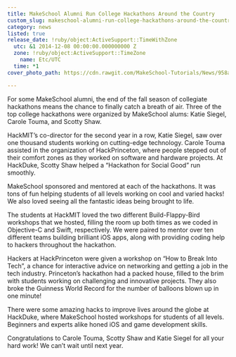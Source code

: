 ```yaml
---
title: MakeSchool Alumni Run College Hackathons Around the Country
custom_slug: makeschool-alumni-run-college-hackathons-around-the-country
category: news
listed: true
release_date: !ruby/object:ActiveSupport::TimeWithZone
  utc: &1 2014-12-08 00:00:00.000000000 Z
  zone: !ruby/object:ActiveSupport::TimeZone
    name: Etc/UTC
  time: *1
cover_photo_path: https://cdn.rawgit.com/MakeSchool-Tutorials/News/958a6bc5be950bdc23b3f637e9352b8c9408de85//bcdb50b3-a214-4b70-acbe-f8e60a843057/cover_photo.png

---
```

For some MakeSchool alumni, the end of the fall season of collegiate hackathons means the chance to finally catch a breath of air. Three of the top college hackathons were organized by MakeSchool alums: Katie Siegel, Carole Touma, and Scotty Shaw. 

HackMIT’s co-director for the second year in a row, Katie Siegel, saw over one thousand students working on cutting-edge technology. Carole Touma assisted in the organization of HackPrinceton, where people stepped out of their comfort zones as they worked on software and hardware projects. At HackDuke, Scotty Shaw helped a “Hackathon for Social Good” run smoothly.

MakeSchool sponsored and mentored at each of the hackathons. It was tons of fun helping students of all levels working on cool and varied hacks! We also loved seeing all the fantastic ideas being brought to life.  

The students at HackMIT loved the two different Build-Flappy-Bird workshops that we hosted, filling the room up both times as we coded in Objective-C and Swift, respectively. We were paired to mentor over ten different teams building brilliant iOS apps, along with providing coding help to hackers throughout the hackathon. 

Hackers at HackPrinceton were given a workshop on “How to Break Into Tech”, a chance for interactive advice on networking and getting a job in the tech industry. Princeton’s hackathon had a packed house, filled to the brim with students working on challenging and innovative projects. They also broke the Guinness World Record for the number of balloons blown up in one minute!

There were some amazing hacks to improve lives around the globe at HackDuke, where MakeSchool hosted workshops for students of all levels. Beginners and experts alike honed iOS and game development skills. 

Congratulations to Carole Touma, Scotty Shaw and Katie Siegel for all your hard work! We can’t wait until next year.